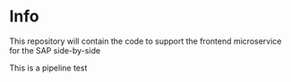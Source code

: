 # Info

This repository will contain the code to support the frontend microservice for the SAP side-by-side

This is a pipeline test


